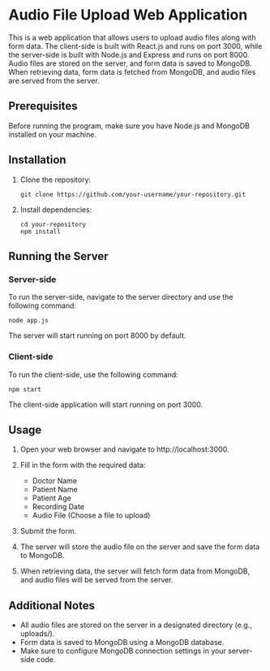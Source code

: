 # Audio File Upload Web Application

This is a web application that allows users to upload audio files along with form data. The client-side is built with React.js and runs on port 3000, while the server-side is built with Node.js and Express and runs on port 8000. Audio files are stored on the server, and form data is saved to MongoDB. When retrieving data, form data is fetched from MongoDB, and audio files are served from the server.

## Prerequisites

Before running the program, make sure you have Node.js and MongoDB installed on your machine.

## Installation

1. Clone the repository:
   ```
   git clone https://github.com/your-username/your-repository.git
   ```

2. Install dependencies:
   ```
   cd your-repository
   npm install
   ```

## Running the Server

### Server-side

To run the server-side, navigate to the server directory and use the following command:
```
node app.js
```

The server will start running on port 8000 by default.

### Client-side

To run the client-side, use the following command:
```
npm start
```

The client-side application will start running on port 3000.

## Usage

1. Open your web browser and navigate to http://localhost:3000.

2. Fill in the form with the required data:
   - Doctor Name
   - Patient Name
   - Patient Age
   - Recording Date
   - Audio File (Choose a file to upload)

3. Submit the form.

4. The server will store the audio file on the server and save the form data to MongoDB.

5. When retrieving data, the server will fetch form data from MongoDB, and audio files will be served from the server.

## Additional Notes

- All audio files are stored on the server in a designated directory (e.g., uploads/).
- Form data is saved to MongoDB using a MongoDB database.
- Make sure to configure MongoDB connection settings in your server-side code.

